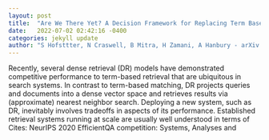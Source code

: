 ```yaml
---
layout: post
title:  "Are We There Yet? A Decision Framework for Replacing Term Based Retrieval with Dense Retrieval Systems"
date:   2022-07-02 02:42:16 -0400
categories: jekyll update
author: "S Hofsttter, N Craswell, B Mitra, H Zamani, A Hanbury - arXiv preprint arXiv , 2022"
---
```

Recently, several dense retrieval (DR) models have demonstrated competitive performance to term-based retrieval that are ubiquitous in search systems. In contrast to term-based matching, DR projects queries and documents into a dense vector space and retrieves results via (approximate) nearest neighbor search. Deploying a new system, such as DR, inevitably involves tradeoffs in aspects of its performance. Established retrieval systems running at scale are usually well understood in terms of 
Cites: NeurIPS 2020 EfficientQA competition: Systems, Analyses and
